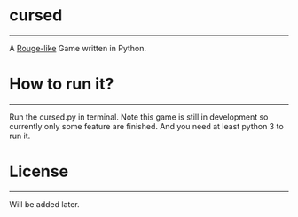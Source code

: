 cursed
======
***

A [Rouge-like][1] Game written in Python.

How to run it?
===
***

Run the cursed.py in terminal. Note this game is still in development so currently only some feature are finished. And you need at least python 3 to run it.

  [1]: http://en.wikipedia.org/wiki/Roguelike

License
===
***
Will be added later.
